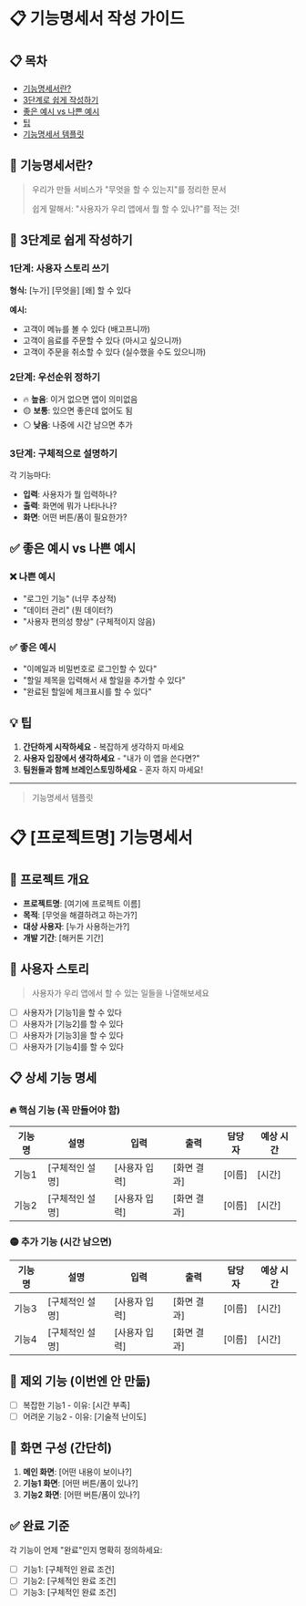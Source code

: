 # 📋 기능명세서 작성 가이드

## 📋 목차
- [기능명세서란?](#기능명세서란)
- [3단계로 쉽게 작성하기](#3단계로-쉽게-작성하기)
- [좋은 예시 vs 나쁜 예시](#좋은-예시-나쁜-예시)
- [팁](#팁)
- [기능명세서 템플릿](#기능명세서-템플릿)

<a id="기능명세서란"></a>
## 🎯 기능명세서란?
> 우리가 만들 서비스가 "무엇을 할 수 있는지"를 정리한 문서
> 
> 쉽게 말해서: "사용자가 우리 앱에서 뭘 할 수 있나?"를 적는 것!

<a id="3단계로-쉽게-작성하기"></a>
## 📝 3단계로 쉽게 작성하기

### 1단계: 사용자 스토리 쓰기
**형식:** [누가] [무엇을] [왜] 할 수 있다

**예시:**
- 고객이 메뉴를 볼 수 있다 (배고프니까)
- 고객이 음료를 주문할 수 있다 (마시고 싶으니까)
- 고객이 주문을 취소할 수 있다 (실수했을 수도 있으니까)

### 2단계: 우선순위 정하기
- 🔥 **높음**: 이거 없으면 앱이 의미없음
- 🟡 **보통**: 있으면 좋은데 없어도 됨
- ⚪ **낮음**: 나중에 시간 남으면 추가

### 3단계: 구체적으로 설명하기
각 기능마다:
- **입력**: 사용자가 뭘 입력하나?
- **출력**: 화면에 뭐가 나타나나?
- **화면**: 어떤 버튼/폼이 필요한가?

<a id="좋은-예시-나쁜-예시"></a>
## ✅ 좋은 예시 vs 나쁜 예시

### ❌ 나쁜 예시
- "로그인 기능" (너무 추상적)
- "데이터 관리" (뭔 데이터?)
- "사용자 편의성 향상" (구체적이지 않음)

### ✅ 좋은 예시
- "이메일과 비밀번호로 로그인할 수 있다"
- "할일 제목을 입력해서 새 할일을 추가할 수 있다"
- "완료된 할일에 체크표시를 할 수 있다"
  
<a id="팁"></a>
## 💡 팁
1. **간단하게 시작하세요** - 복잡하게 생각하지 마세요
2. **사용자 입장에서 생각하세요** - "내가 이 앱을 쓴다면?"
3. **팀원들과 함께 브레인스토밍하세요** - 혼자 하지 마세요!

*** 

> 기능명세서 템플릿

<a id="기능명세서-템플릿"></a>
# 📋 [프로젝트명] 기능명세서

## 🎯 프로젝트 개요
- **프로젝트명**: [여기에 프로젝트 이름]
- **목적**: [무엇을 해결하려고 하는가?]
- **대상 사용자**: [누가 사용하는가?]
- **개발 기간**: [해커톤 기간]

## 👤 사용자 스토리
> 사용자가 우리 앱에서 할 수 있는 일들을 나열해보세요

- [ ] 사용자가 [기능1]을 할 수 있다
- [ ] 사용자가 [기능2]를 할 수 있다  
- [ ] 사용자가 [기능3]을 할 수 있다
- [ ] 사용자가 [기능4]를 할 수 있다

## 📋 상세 기능 명세

### 🔥 핵심 기능 (꼭 만들어야 함)

| 기능명 | 설명 | 입력 | 출력 | 담당자 | 예상 시간 |
|--------|------|------|------|--------|----------|
| 기능1 | [구체적인 설명] | [사용자 입력] | [화면 결과] | [이름] | [시간] |
| 기능2 | [구체적인 설명] | [사용자 입력] | [화면 결과] | [이름] | [시간] |

### 🟡 추가 기능 (시간 남으면)

| 기능명 | 설명 | 입력 | 출력 | 담당자 | 예상 시간 |
|--------|------|------|------|--------|----------|
| 기능3 | [구체적인 설명] | [사용자 입력] | [화면 결과] | [이름] | [시간] |
| 기능4 | [구체적인 설명] | [사용자 입력] | [화면 결과] | [이름] | [시간] |

## 🚫 제외 기능 (이번엔 안 만듦)
- [ ] 복잡한 기능1 - 이유: [시간 부족]
- [ ] 어려운 기능2 - 이유: [기술적 난이도]

## 📱 화면 구성 (간단히)
1. **메인 화면**: [어떤 내용이 보이나?]
2. **기능1 화면**: [어떤 버튼/폼이 있나?]
3. **기능2 화면**: [어떤 버튼/폼이 있나?]

## ✅ 완료 기준
각 기능이 언제 "완료"인지 명확히 정의하세요:
- [ ] 기능1: [구체적인 완료 조건]
- [ ] 기능2: [구체적인 완료 조건]
- [ ] 기능3: [구체적인 완료 조건]
